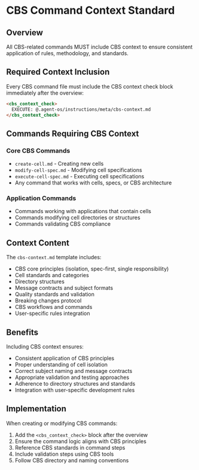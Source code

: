 # CBS Command Context Standard

## Overview

All CBS-related commands MUST include CBS context to ensure consistent application of rules, methodology, and standards.

## Required Context Inclusion

Every CBS command file must include the CBS context check block immediately after the overview:

```markdown
<cbs_context_check>
  EXECUTE: @.agent-os/instructions/meta/cbs-context.md
</cbs_context_check>
```

## Commands Requiring CBS Context

### Core CBS Commands
- `create-cell.md` - Creating new cells
- `modify-cell-spec.md` - Modifying cell specifications
- `execute-cell-spec.md` - Executing cell specifications
- Any command that works with cells, specs, or CBS architecture

### Application Commands
- Commands working with applications that contain cells
- Commands modifying cell directories or structures
- Commands validating CBS compliance

## Context Content

The `cbs-context.md` template includes:
- CBS core principles (isolation, spec-first, single responsibility)
- Cell standards and categories
- Directory structures
- Message contracts and subject formats
- Quality standards and validation
- Breaking changes protocol
- CBS workflows and commands
- User-specific rules integration

## Benefits

Including CBS context ensures:
- Consistent application of CBS principles
- Proper understanding of cell isolation
- Correct subject naming and message contracts
- Appropriate validation and testing approaches
- Adherence to directory structures and standards
- Integration with user-specific development rules

## Implementation

When creating or modifying CBS commands:
1. Add the `<cbs_context_check>` block after the overview
2. Ensure the command logic aligns with CBS principles
3. Reference CBS standards in command steps
4. Include validation steps using CBS tools
5. Follow CBS directory and naming conventions
